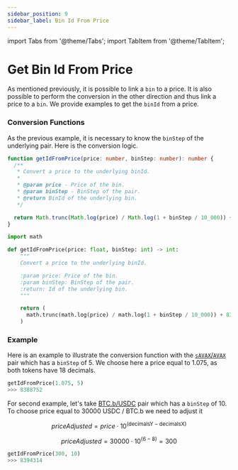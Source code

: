 ```yaml
---
sidebar_position: 9
sidebar_label: Bin Id From Price
---
```


import Tabs from '@theme/Tabs';
import TabItem from '@theme/TabItem';

# Get Bin Id From Price

As mentioned previously, it is possible to link a `bin` to a price. It is also possible to perform the conversion in the other direction and thus link a price to a `bin`. We provide examples to get the `binId` from a price.

### Conversion Functions

As the previous example, it is necessary to know the `binStep` of the underlying pair. Here is the conversion logic.
<Tabs>
<TabItem value="typescript" label="Typescript">

```typescript
function getIdFromPrice(price: number, binStep: number): number {
  /**
   * Convert a price to the underlying binId.
   *
   * @param price - Price of the bin.
   * @param binStep - BinStep of the pair.
   * @return BinId of the underlying bin.
   */

  return Math.trunc(Math.log(price) / Math.log(1 + binStep / 10_000)) + 8388608;
}
```

</TabItem>
<TabItem value="python" label="Python" default>

```python
import math

def getIdFromPrice(price: float, binStep: int) -> int:
    """
    Convert a price to the underlying binId.

    :param price: Price of the bin.
    :param binStep: BinStep of the pair.
    :return: Id of the underlying bin.
    """

    return (
      math.trunc(math.log(price) / math.log(1 + binStep / 10_000)) + 8388608
    )
```

</TabItem>
</Tabs>

### Example

Here is an example to illustrate the conversion function with the [`sAVAX`/`AVAX`](https://lfj.gg/avalanche/pool/v21/0x2b2c81e08f1af8835a78bb2a90ae924ace0ea4be/AVAX/5) pair which has a `binStep` of 5. We choose here a price equal to 1.075, as both tokens have 18 decimals.

```python
getIdFromPrice(1.075, 5)
>>> 8388752
```

For second example, let's take [BTC.b/USDC](https://lfj.gg/avalanche/pool/v21/0x152b9d0fdc40c096757f570a51e494bd4b943e50/0xb97ef9ef8734c71904d8002f8b6bc66dd9c48a6e/10) pair which has a `binStep` of 10. To choose price equal to 30000 USDC / BTC.b we need to adjust it

$$
priceAdjusted = price\cdot 10^{(\text{decimalsY} - \text{decimalsX})}
$$

$$
priceAdjusted = 30 000 \cdot 10^{(\text{6} - \text{8})} = 300
$$

```python
getIdFromPrice(300, 10)
>>> 8394314
```
